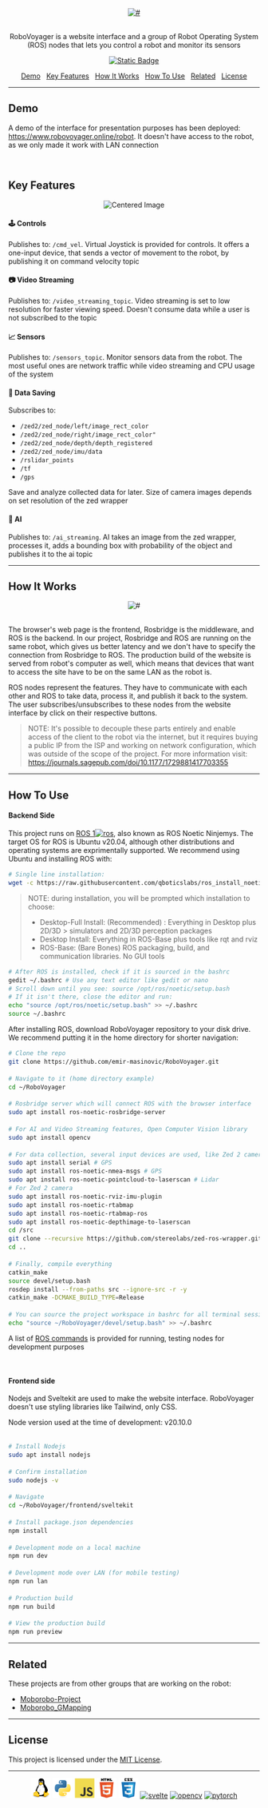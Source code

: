 <div align="center">
     <a href="https://duygusenaozturk.github.io/">
        <img src="https://github.com/emir-masinovic/RoboVoyager/assets/80472569/0e554785-d310-44ef-bde4-ccb1882bd928" alt="#">
     </a>
     <br>
     <br>
     <p>RoboVoyager is a website interface and a group of Robot Operating System (ROS) nodes that lets you control a robot and monitor its sensors</p>
     <a href="http://opensource.org/licenses/MIT" alt="#"> <img alt="Static Badge" src="https://img.shields.io/badge/license-MIT-blue">
     </a>
</div>

<p align="center">
  <a href="#demo">Demo</a>&nbsp;&nbsp;
  <a href="#key-features">Key Features</a>&nbsp;&nbsp;
  <a href="#how-it-works">How It Works</a>&nbsp;&nbsp;
  <a href="#how-to-use">How To Use</a>&nbsp;&nbsp;
  <a href="#related">Related</a>&nbsp;&nbsp;
  <a href="#license">License</a>
</p>

---

## Demo

A demo of the interface for presentation purposes has been deployed: https://www.robovoyager.online/robot. It doesn't have access to the robot, as we only made it work with LAN connection

<br>

## Key Features

<div align="center">
  <img src="https://github.com/emir-masinovic/RoboVoyager/assets/80472569/d77334c1-efbb-428d-8e3b-a4f0797129a9" alt="Centered Image">
</div>

<h4>🕹️ Controls</h4>
<p>
Publishes to: <code>/cmd_vel</code>. Virtual Joystick is provided for controls. It offers a one-input device, that sends a vector of movement to the robot, by publishing it on command velocity topic
</p>

<h4>📷 Video Streaming</h4>
<p>
Publishes to: <code>/video_streaming_topic</code>. Video streaming is set to low resolution for faster viewing speed. Doesn't consume data while a user is not subscribed to the topic
</p>

<h4>📈 Sensors</h4>
<p>
Publishes to: <code>/sensors_topic</code>. Monitor sensors data from the robot. The most useful ones are network traffic while video streaming and CPU usage of the system
</p>

<h4>💾 Data Saving</h4>
<p>
Subscribes to: 

<ul>
    <li><code>/zed2/zed_node/left/image_rect_color</code></li>
    <li><code>/zed2/zed_node/right/image_rect_color"</code></li>
    <li><code>/zed2/zed_node/depth/depth_registered</code></li>
    <li><code>/zed2/zed_node/imu/data</code></li>
    <li><code>/rslidar_points</code></li>
    <li><code>/tf</code></li>
    <li><code>/gps</code></li>
</ul>

Save and analyze collected data for later. Size of camera images depends on set resolution of the zed wrapper
</p>

<h4>🤖 AI</h4>
<p>
Publishes to: <code>/ai_streaming</code>. AI takes an image from the zed wrapper, processes it, adds a bounding box with probability of the object and publishes it to the ai topic
</p>

---

## How It Works

<div align="center">
     <img src="https://github.com/emir-masinovic/RoboVoyager/assets/80472569/50c5f52a-71c6-4d77-8b4b-c0505a34d589" alt="#">
     <br>
     <br>
</div>

The browser's web page is the frontend, Rosbridge is the middleware, and ROS is the backend. In our project, Rosbridge and ROS are running on the same robot, which gives us better latency and we don't have to specify the connection from Rosbridge to ROS. The production build of the website is served from robot's computer as well, which means that devices that want to access the site have to be on the same LAN as the robot is.

ROS nodes represent the features. They have to communicate with each other and ROS to take data, process it, and publish it back to the system. The user subscribes/unsubscribes to these nodes from the website interface by click on their respective buttons.


> NOTE: It's possible to decouple these parts entirely and enable access of the client to the robot via the internet, but it requires buying a public IP from the ISP and working on network configuration, which was outside of the scope of the project. For more information visit: https://journals.sagepub.com/doi/10.1177/1729881417703355

---

## How To Use

#### Backend Side

This project runs on <a href="http://wiki.ros.org/noetic">ROS 1<img src="http://wiki.ros.org/noetic?action=AttachFile&do=get&target=noetic.png" alt="ros" width="20" height="20"/></a>, also known as ROS Noetic Ninjemys. The target OS for ROS is Ubuntu v20.04, although other distributions and operating systems are exprimentally supported. We recommend using Ubuntu and installing ROS with:

```bash
# Single line installation:
wget -c https://raw.githubusercontent.com/qboticslabs/ros_install_noetic/master/ros_install_noetic.sh && chmod +x ./ros_install_noetic.sh && ./ros_install_noetic.sh
```

> NOTE: during installation, you will be prompted which installation to choose:
>
> - Desktop-Full Install: (Recommended) : Everything in Desktop plus 2D/3D > simulators and 2D/3D perception packages
> - Desktop Install: Everything in ROS-Base plus tools like rqt and rviz
> - ROS-Base: (Bare Bones) ROS packaging, build, and communication libraries. No GUI tools

```bash
# After ROS is installed, check if it is sourced in the bashrc
gedit ~/.bashrc # Use any text editor like gedit or nano
# Scroll down until you see: source /opt/ros/noetic/setup.bash
# If it isn't there, close the editor and run:
echo "source /opt/ros/noetic/setup.bash" >> ~/.bashrc
source ~/.bashrc
```

After installing ROS, download RoboVoyager repository to your disk drive. We recommend putting it in the home directory for shorter navigation:


```bash
# Clone the repo
git clone https://github.com/emir-masinovic/RoboVoyager.git

# Navigate to it (home directory example)
cd ~/RoboVoyager

# Rosbridge server which will connect ROS with the browser interface
sudo apt install ros-noetic-rosbridge-server

# For AI and Video Streaming features, Open Computer Vision library
sudo apt install opencv

# For data collection, several input devices are used, like Zed 2 camera, Lidar, and GPS
sudo apt install serial # GPS
sudo apt install ros-noetic-nmea-msgs # GPS
sudo apt install ros-noetic-pointcloud-to-laserscan # Lidar
# For Zed 2 camera
sudo apt install ros-noetic-rviz-imu-plugin
sudo apt install ros-noetic-rtabmap
sudo apt install ros-noetic-rtabmap-ros
sudo apt install ros-noetic-depthimage-to-laserscan
cd /src
git clone --recursive https://github.com/stereolabs/zed-ros-wrapper.git
cd ..

# Finally, compile everything
catkin_make
source devel/setup.bash
rosdep install --from-paths src --ignore-src -r -y
catkin_make -DCMAKE_BUILD_TYPE=Release

# You can source the project workspace in bashrc for all terminal sessions (recommended)
echo "source ~/RoboVoyager/devel/setup.bash" >> ~/.bashrc
```

A list of [ROS commands](ROS_COMMANDS.md) is provided for running, testing nodes for development purposes

<br>


#### Frontend side

Nodejs and Sveltekit are used to make the website interface. RoboVoyager doesn't use styling libraries like Tailwind, only CSS.

Node version used at the time of development: v20.10.0

```bash

# Install Nodejs
sudo apt install nodejs

# Confirm installation
sudo nodejs -v

# Navigate
cd ~/RoboVoyager/frontend/sveltekit

# Install package.json dependencies
npm install

# Development mode on a local machine
npm run dev

# Development mode over LAN (for mobile testing)
npm run lan

# Production build
npm run build

# View the production build
npm run preview
```

---

## Related

These projects are from other groups that are working on the robot:


<ul>
    <li><a href="https://tuanacetinkaya.github.io/Moborobot/ ">Moborobo-Project</a></li>
    <li><a href="https://velicano.github.io/webpage/">Moborobo_GMapping</a></li>
</ul>

---

## License

This project is licensed under the [MIT License](http://opensource.org/licenses/MIT).

---

<p align="center">      <a href="https://www.linux.org/" target="_blank" rel="noreferrer"><img src="https://raw.githubusercontent.com/devicons/devicon/master/icons/linux/linux-original.svg" alt="linux" width="40" height="40"/></a>      <a href="https://www.python.org" target="_blank" rel="noreferrer"><img src="https://raw.githubusercontent.com/devicons/devicon/master/icons/python/python-original.svg" alt="python" width="40" height="40"/></a>       <a href="https://developer.mozilla.org/en-US/docs/Web/JavaScript" target="_blank" rel="noreferrer"><img src="https://raw.githubusercontent.com/devicons/devicon/master/icons/javascript/javascript-original.svg" alt="javascript" width="40" height="40"/></a>      <a href="https://www.w3.org/html/" target="_blank" rel="noreferrer"><img src="https://raw.githubusercontent.com/devicons/devicon/master/icons/html5/html5-original-wordmark.svg" alt="html5" width="40" height="40"/></a>       <a href="https://www.w3schools.com/css/" target="_blank" rel="noreferrer"><img src="https://raw.githubusercontent.com/devicons/devicon/master/icons/css3/css3-original-wordmark.svg" alt="css3" width="40" height="40"/></a>        <a href="https://svelte.dev" target="_blank" rel="noreferrer"> <img src="https://upload.wikimedia.org/wikipedia/commons/1/1b/Svelte_Logo.svg" alt="svelte" width="40" height="40"/></a>     <a href="https://opencv.org/" target="_blank" rel="noreferrer"> <img src="https://www.vectorlogo.zone/logos/opencv/opencv-icon.svg" alt="opencv" width="40" height="40"/></a>       <a href="https://pytorch.org/" target="_blank" rel="noreferrer"><img src="https://www.vectorlogo.zone/logos/pytorch/pytorch-icon.svg" alt="pytorch" width="40" height="40"/></a> </p>
